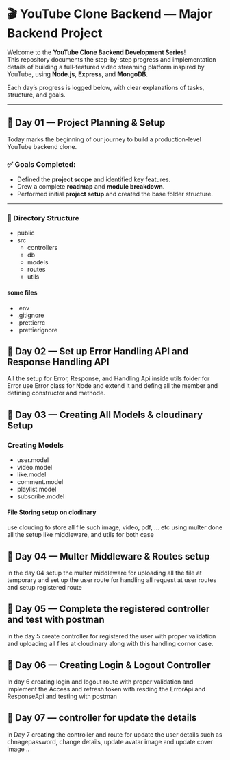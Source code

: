 # 🎬 YouTube Clone Backend — Major Backend Project

Welcome to the **YouTube Clone Backend Development Series**!  
This repository documents the step-by-step progress and implementation details of building a full-featured video streaming platform inspired by YouTube, using **Node.js**, **Express**, and **MongoDB**.

Each day’s progress is logged below, with clear explanations of tasks, structure, and goals.

---

## 📅 Day 01 — Project Planning & Setup

Today marks the beginning of our journey to build a production-level YouTube backend clone.

### ✅ Goals Completed:
- Defined the **project scope** and identified key features.
- Drew a complete **roadmap** and **module breakdown**.
- Performed initial **project setup** and created the base folder structure.

---

### 📁 Directory Structure

* public
* src 
  * controllers
  * db
  * models
  * routes 
  * utils 

#### some files
* .env
* .gitignore
* .prettierrc
* .prettierignore

## 📅 Day 02 — Set up Error Handling API and Response Handling API

All the setup for Error, Response, and Handling Api inside utils folder for Error use Error class for Node and extend it and defing all the member and defining constructor and methode.

## 📅 Day 03 — Creating All Models & cloudinary Setup

### Creating Models
  * user.model
  * video.model
  * like.model
  * comment.model
  * playlist.model
  * subscribe.model

#### File Storing setup on clodinary
use clouding to store all file such image, video, pdf, ... etc using multer done all the setup like middleware, and utils for both case

## 📅 Day 04 — Multer Middleware & Routes setup
in the day 04 setup the multer middleware for uploading all the file at temporary and
set up the user route for handling all request at user routes and setup registered route

## 📅 Day 05 — Complete the registered controller and test with postman
in the day 5 create controller for registered the user with proper validation and uploading all files at cloudinary along with this handling cornor case.

## 📅 Day 06 — Creating Login & Logout Controller
In day 6 creating login and logout route with proper validation and implement the Access and refresh token 
with resding the ErrorApi and ResponseApi and testing with postman

## 📅 Day 07 — controller for update the details
in Day 7 creating the controller and route for update the user details such as chnagepassword, change details, update avatar image and update cover image ..